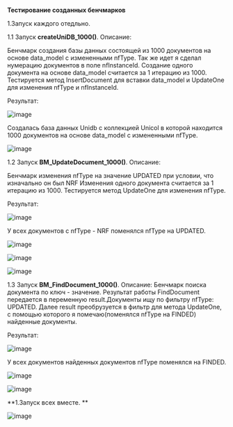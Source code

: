 **Тестирование созданныx бенчмарков**

1.Запуск каждого отедльно.

1.1 Запуск **createUniDB_1000()**.
Описание:


 Бенчмарк создания базы данных состоящей из 1000 документов на основе data_model с измененными nfType.
 Так же идет я сделал нумерацию документов в поле nfInstanceId.
 Создание одного документа на основе data_model считается за 1 итерацию из 1000.
 Тестируется метод InsertDocument для вставки data_model и UpdateOne для изменения nfType и nfInstanceId.

 Результат:

 ![image](https://github.com/LevCov/NRF_DATABASE_RESEARCH/assets/100800333/9ca58cc5-6c71-489c-bbd8-bbaa2798ce34)
  
  Создалась база данных Unidb с коллекцией Unicol в которой находится 1000 документов на основе data_model с измененными nfType.

  ![image](https://github.com/LevCov/NRF_DATABASE_RESEARCH/assets/100800333/369059de-77c4-4aa9-8eab-460a383cfc70)




   









 1.2 Запуск **BM_UpdateDocument_1000()**.
 Описание:


Бенчмарк изменения nfType на значение UPDATED при условии, что изначально он был NRF
Изменения одного документа считается за 1 итерацию из 1000.
Тестируется метод UpdateOne для изменения nfType.

Результат:

![image](https://github.com/LevCov/NRF_DATABASE_RESEARCH/assets/100800333/b67670b4-ed00-47e3-9446-a1f98e7c85eb)

У всех документов с nfType - NRF поменялся nfType на UPDATED.

![image](https://github.com/LevCov/NRF_DATABASE_RESEARCH/assets/100800333/22c2343f-f2a0-46d4-ab37-bd9aff39f703)

![image](https://github.com/LevCov/NRF_DATABASE_RESEARCH/assets/100800333/243abcdc-2613-4f87-ba90-cfc8ba796acd)

![image](https://github.com/LevCov/NRF_DATABASE_RESEARCH/assets/100800333/ff92cc44-e9f0-4936-bcf3-9ebc3d13d76b)






1.3 Запуск **BM_FindDocument_1000()**.
 Описание:
Бенчмарк поиска документа по ключ - значение. 
Результат работы FindDocument передается в переменную result.Документы ищу по фильтру nfType: UPDATED.  Далее result преобрузуется в фильтр для метода UpdateOne,
с помощью которого я помечаю(поменялся nfType на FINDED) найденные документы.


Результат:

![image](https://github.com/LevCov/NRF_DATABASE_RESEARCH/assets/100800333/32c6af8e-d300-45e9-850f-c717d781a475)

У всех документов найденных документов nfType поменялся на FINDED.


![image](https://github.com/LevCov/NRF_DATABASE_RESEARCH/assets/100800333/f6c6af38-cce2-4b59-9585-0b06f25845ff)


![image](https://github.com/LevCov/NRF_DATABASE_RESEARCH/assets/100800333/7adbcad3-96f0-4966-b488-6e53b22f5046)


**1.Запуск всех вместе.
**


![image](https://github.com/LevCov/NRF_DATABASE_RESEARCH/assets/100800333/47efcaf5-330c-41a2-8fb8-40d58377f903)


